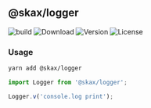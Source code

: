 ## @skax/logger

![build](https://github.com/qqxs/skax-logger/workflows/build/badge.svg) ![Download](https://img.shields.io/npm/dm/@skax/logger.svg) ![Version](https://img.shields.io/npm/v/@skax/logger.svg) ![License](https://img.shields.io/npm/l/@skax/logger.svg)

### Usage

```sh
yarn add @skax/logger
```

```ts
import Logger from '@skax/logger';

Logger.v('console.log print');
```
